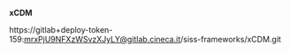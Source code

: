 **xCDM**

https://gitlab+deploy-token-159:mrxPjU9NFXzWSvzXJyLY@gitlab.cineca.it/siss-frameworks/xCDM.git